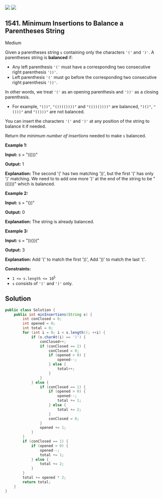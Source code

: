 [![](https://img.shields.io/github/stars/javadev/LeetCode-in-Java?label=Stars&style=flat-square)](https://github.com/javadev/LeetCode-in-Java)
[![](https://img.shields.io/github/forks/javadev/LeetCode-in-Java?label=Fork%20me%20on%20GitHub%20&style=flat-square)](https://github.com/javadev/LeetCode-in-Java/fork)

## 1541\. Minimum Insertions to Balance a Parentheses String

Medium

Given a parentheses string `s` containing only the characters `'('` and `')'`. A parentheses string is **balanced** if:

*   Any left parenthesis `'('` must have a corresponding two consecutive right parenthesis `'))'`.
*   Left parenthesis `'('` must go before the corresponding two consecutive right parenthesis `'))'`.

In other words, we treat `'('` as an opening parenthesis and `'))'` as a closing parenthesis.

*   For example, `"())"`, `"())(())))"` and `"(())())))"` are balanced, `")()"`, `"()))"` and `"(()))"` are not balanced.

You can insert the characters `'('` and `')'` at any position of the string to balance it if needed.

Return _the minimum number of insertions_ needed to make `s` balanced.

**Example 1:**

**Input:** s = "(()))"

**Output:** 1

**Explanation:** The second '(' has two matching '))', but the first '(' has only ')' matching. We need to to add one more ')' at the end of the string to be "(())))" which is balanced.

**Example 2:**

**Input:** s = "())"

**Output:** 0

**Explanation:** The string is already balanced.

**Example 3:**

**Input:** s = "))())("

**Output:** 3

**Explanation:** Add '(' to match the first '))', Add '))' to match the last '('.

**Constraints:**

*   <code>1 <= s.length <= 10<sup>5</sup></code>
*   `s` consists of `'('` and `')'` only.

## Solution

```java
public class Solution {
    public int minInsertions(String s) {
        int conClosed = 0;
        int opened = 0;
        int total = 0;
        for (int i = 0; i < s.length(); ++i) {
            if (s.charAt(i) == ')') {
                conClosed++;
                if (conClosed == 2) {
                    conClosed = 0;
                    if (opened > 0) {
                        opened--;
                    } else {
                        total++;
                    }
                }
            } else {
                if (conClosed == 1) {
                    if (opened > 0) {
                        opened--;
                        total += 1;
                    } else {
                        total += 2;
                    }
                    conClosed = 0;
                }
                opened += 1;
            }
        }
        if (conClosed == 1) {
            if (opened > 0) {
                opened--;
                total += 1;
            } else {
                total += 2;
            }
        }
        total += opened * 2;
        return total;
    }
}
```